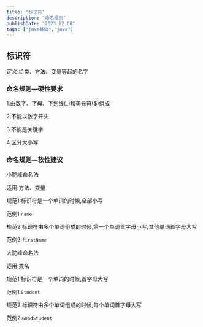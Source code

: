 ```yaml
---
title: "标识符"
description: "命名规则"
publishDate: "2023 12 08"
tags: ["java基础","java"]
---
```


## 标识符

定义:给类、方法、变量等起的名字

### 命名规则—硬性要求

1.由数字、字母、下划线(_)和美元符($)组成

2.不能以数字开头

3.不能是关键字

4.区分大小写

### 命名规则—软性建议

小驼峰命名法

适用:方法、变量

规范1:标识符是一个单词的时候,全部小写

范例1:`name`

规范2:标识符由多个单词组成的时候,第一个单词首字母小写,其他单词首字母大写

范例2:`firstName`

大驼峰命名法

适用:类名

规范1:标识符是一个单词的时候,首字母大写

范例1:`Student`

规范2:标识符由多个单词组成的时候,每个单词首字母大写

范例2:`GoodStudent`
